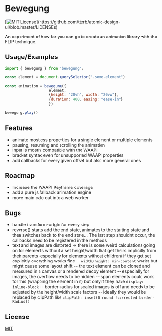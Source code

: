 # Bewegung

[![MIT License](https://img.shields.io/apm/l/atomic-design-ui.svg?)](https://github.com/tterb/atomic-design-ui/blob/master/LICENSEs)

An experiment of how far you can go to create an animation library with the FLIP technique.

## Usage/Examples

```javascript
import { bewegung } from "bewegung";

const element = document.querySelector(".some-element")

const animation = bewegung({
                    element,
                    {height: "20vh", width: "20vw"},
                    {duration: 400, easing: "ease-in"}
                    })

bewegung.play()

```

## Features

- animate most css properties for a single element or multiple elements
- pausing, resuming and scrolling the animation
- input is mostly compatible with the WAAPI
- bracket syntax even for unsupported WAAPI properties
- add callbacks for every given offset but also more general ones

## Roadmap

- Increase the WAAPI Keyframe coverage
- add a pure js fallback animation engine
- move main calc out into a web worker

## Bugs

- handle transform-origin for every step
- reverse() starts add the end state, animates to the starting state and then switches back to the end state... The last step shouldnt occur, the callbacks need to be registered in the methods
- text and images are distorted => there is some weird calculations going on for elements without a set height/width that get theirs implicitly from their parents (especially for elements without children) if they get set explicitly everything works fine
  -- `width/height: min-content` works but might cause some layout shift
  -- the text element can be cloned and measured in a canvas or a rendered decoy element
  -- especially for images, the overflow needs to be hidden
  -- span elements could work for this (wrapping the element in it) but only if they have `display: inline-block`
  -- border-radius for scaled images is off and needs to be adjusted by the height/width scale factors
  -- ideally they would be replaced by clipPath like `clipPath: inset(0 round [corrected border-Radius])`

## License

[MIT](https://choosealicense.com/licenses/mit/)
